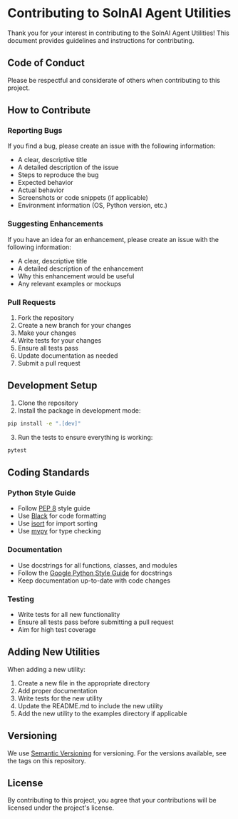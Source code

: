 # Contributing to SolnAI Agent Utilities

Thank you for your interest in contributing to the SolnAI Agent Utilities! This document provides guidelines and instructions for contributing.

## Code of Conduct

Please be respectful and considerate of others when contributing to this project.

## How to Contribute

### Reporting Bugs

If you find a bug, please create an issue with the following information:

- A clear, descriptive title
- A detailed description of the issue
- Steps to reproduce the bug
- Expected behavior
- Actual behavior
- Screenshots or code snippets (if applicable)
- Environment information (OS, Python version, etc.)

### Suggesting Enhancements

If you have an idea for an enhancement, please create an issue with the following information:

- A clear, descriptive title
- A detailed description of the enhancement
- Why this enhancement would be useful
- Any relevant examples or mockups

### Pull Requests

1. Fork the repository
2. Create a new branch for your changes
3. Make your changes
4. Write tests for your changes
5. Ensure all tests pass
6. Update documentation as needed
7. Submit a pull request

## Development Setup

1. Clone the repository
2. Install the package in development mode:

```bash
pip install -e ".[dev]"
```

3. Run the tests to ensure everything is working:

```bash
pytest
```

## Coding Standards

### Python Style Guide

- Follow [PEP 8](https://www.python.org/dev/peps/pep-0008/) style guide
- Use [Black](https://black.readthedocs.io/en/stable/) for code formatting
- Use [isort](https://pycqa.github.io/isort/) for import sorting
- Use [mypy](https://mypy.readthedocs.io/en/stable/) for type checking

### Documentation

- Use docstrings for all functions, classes, and modules
- Follow the [Google Python Style Guide](https://google.github.io/styleguide/pyguide.html#38-comments-and-docstrings) for docstrings
- Keep documentation up-to-date with code changes

### Testing

- Write tests for all new functionality
- Ensure all tests pass before submitting a pull request
- Aim for high test coverage

## Adding New Utilities

When adding a new utility:

1. Create a new file in the appropriate directory
2. Add proper documentation
3. Write tests for the new utility
4. Update the README.md to include the new utility
5. Add the new utility to the examples directory if applicable

## Versioning

We use [Semantic Versioning](https://semver.org/) for versioning. For the versions available, see the tags on this repository.

## License

By contributing to this project, you agree that your contributions will be licensed under the project's license.
